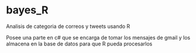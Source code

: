 # bayes_R
Analisis de categoria de correos y tweets usando R

Posee una parte en c# que se encarga de tomar los mensajes de gmail y los almacena en la 
base de datos para que R pueda procesarlos
